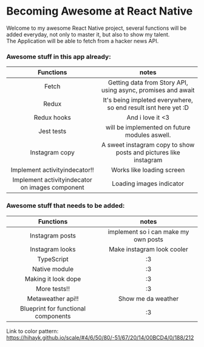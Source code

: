# Becoming Awesome at React Native
Welcome to my awesome React Native project, several functions will be added everyday, not only to master it, but also to show my talent.  
The Application will be able to fetch from a hacker news API.  
### Awesome stuff in this app already:  
| Functions | notes |
|:---:|:---:|
| Fetch | Getting data from Story API, using async, promises and await |  
| Redux | It's being impleted everywhere, so end result isnt here yet :D |  
| Redux hooks | And i love it <3 |  
| Jest tests | will be implemented on future modules aswell. |  
| Instagram copy  | A sweet instagram copy to show posts and pictures like instagram |  
| Implement activityindecator!! | Works like loading screen |  
| Implement activityindecator on images  component | Loading images indicator |  

### Awesome stuff that needs to be added:  
| Functions | notes |
|:---:|:---:|  
| Instagram posts  | implement so i can make my own posts |  
| Instagram looks  | Make instagram look cooler |  
| TypeScript | :3 |  
| Native module | :3 |  
| Making it look dope | :3 |  
| More tests!! | :3 |  
| Metaweather api!! | Show me da weather |  
| Blueprint for functional components | :3 |  
  
  
Link to color pattern:   
https://hihayk.github.io/scale/#4/6/50/80/-51/67/20/14/00BCD4/0/188/212

